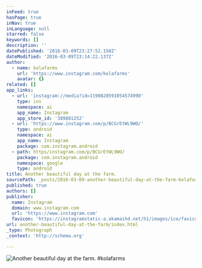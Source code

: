 ```yaml
---
inFeed: true
hasPage: true
inNav: true
inLanguage: null
starred: false
keywords: []
description: ''
datePublished: '2016-03-09T23:27:52.150Z'
dateModified: '2016-03-09T23:14:22.137Z'
author:
  - name: kolafarms
    url: 'https://www.instagram.com/kolafarms'
    avatar: {}
related: []
app_links:
  - url: 'instagram://media?id=1190828591054574990'
    type: ios
    namespace: ai
    app_name: Instagram
    app_store_id: '389801252'
  - url: 'https://www.instagram.com/p/BCGrEtWL9WO/'
    type: android
    namespace: ai
    app_name: Instagram
    package: com.instagram.android
  - path: https/instagram.com/p/BCGrEtWL9WO/
    package: com.instagram.android
    namespace: google
    type: android
title: Another beautiful day at the farm.
sourcePath: _posts/2016-03-09-another-beautiful-day-at-the-farm-kolafarms-cannabis-can.md
published: true
authors: []
publisher:
  name: Instagram
  domain: www.instagram.com
  url: 'https://www.instagram.com'
  favicon: 'https://instagramstatic-a.akamaihd.net/h1/images/ico/favicon.ico/7cdab0872b15.ico'
url: another-beautiful-day-at-the-farm/index.html
_type: Photograph
_context: 'http://schema.org'

---
```

![Another beautiful day at the farm. #kolafarms](https://s3-us-west-2.amazonaws.com/the-grid-img/p/c5e7b2bf0f71355bdcdc1d83b669cc136d652fea.jpg)